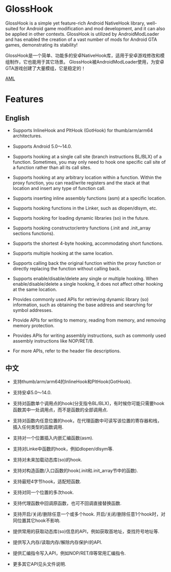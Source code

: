 # GlossHook
GlossHook is a simple yet feature-rich Android NativeHook library, well-suited for Android game modification and mod development, and it can also be applied in other contexts.
GlossHook is utilized by AndroidModLoader and has enabled the creation of a vast number of mods for Android GTA games, demonstrating its stability!

GlossHook是一个简单、功能多的安卓NativeHook库，适用于安卓游戏修改和模组制作，它也能用于其它场景。
GlossHook被AndroidModLoader使用，为安卓GTA游戏创建了大量模组，它是稳定的！

[AML](https://github.com/RusJJ/AndroidModLoader.git)

# Features
## English
- Supports InlineHook and PltHook (GotHook) for thumb/arm/arm64 architectures.

- Supports Android 5.0～14.0.

- Supports hooking at a single call site (branch instructions BL/BLX) of a function. Sometimes, you may only need to hook one specific call site of a function rather than all its call sites.

- Supports hooking at any arbitrary location within a function. Within the proxy function, you can read/write registers and the stack at that location and insert any type of function call.

- Supports inserting inline assembly functions (asm) at a specific location.

- Supports hooking functions in the Linker, such as dlopen/dlsym, etc.

- Supports hooking for loading dynamic libraries (so) in the future.

- Supports hooking constructor/entry functions (.init and .init_array sections functions).

- Supports the shortest 4-byte hooking, accommodating short functions.

- Supports multiple hooking at the same location.

- Supports calling back the original function within the proxy function or directly replacing the function without calling back.

- Supports enable/disable/delete any single or multiple hooking. When enable/disable/delete a single hooking, it does not affect other hooking at the same location.

- Provides commonly used APIs for retrieving dynamic library (so) information, such as obtaining the base address and searching for symbol addresses.

- Provide APIs for writing to memory, reading from memory, and removing memory protection.

- Provides APIs for writing assembly instructions, such as commonly used assembly instructions like NOP/RET/B.

- For more APIs, refer to the header file descriptions.

## 中文
* 支持thumb/arm/arm64的InlineHook和PltHook(GotHook).

* 支持安卓5.0～14.0.

* 支持对函数单个调用点的hook(分支指令BL/BLX)，有时候你可能只需要hook函数其中一处调用点，而不是函数的全部调用点.

* 支持对函数内任意位置的hook，在代理函数中可读写该位置的寄存器和栈，插入任何类型的函数调用.

* 支持对一个位置插入内嵌汇编函数(asm).

* 支持对Linke中函数的hook，例如dlopen/dlsym等.

* 支持对未来加载动态库(so)的hook.

* 支持对构造函数/入口函数的hook(.init和.init_array节中的函数).

* 支持最短4字节hook，适配短函数.

* 支持对同一个位置的多次hook.

* 支持代理函数中回调原函数，也可不回调直接替换函数.

* 支持开启/关闭/删除任意一个或多个hook. 开启/关闭/删除任意1个hook时，对同位置其它hook不影响.

* 提供常用的获取动态库(so)信息的API，例如获取首地址，查找符号地址等.

* 提供写入内存/读取内存/解除内存保护/的API.

* 提供汇编指令写入API，例如NOP/RET/B等常用汇编指令.

* 更多其它API见头文件说明.

